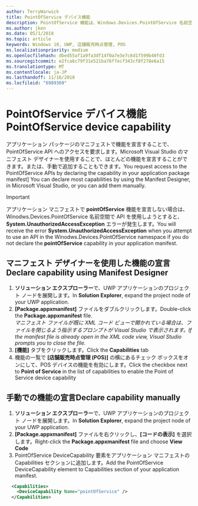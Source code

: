 ```yaml
---
author: TerryWarwick
title: PointOfService デバイス機能
description: PointOfService 機能は、Windows.Devices.PointOfService 名前空間の使用に必要です。
ms.author: jken
ms.date: 05/1/2018
ms.topic: article
keywords: Windows 10, UWP, 店舗販売時点管理, POS
ms.localizationpriority: medium
ms.openlocfilehash: dbed55af1a9fa3df14f0a7e3e7c6d1f599b40fd3
ms.sourcegitcommit: e2fca6c79f31e521ba76f7ecf343cf8f278e6a15
ms.translationtype: MT
ms.contentlocale: ja-JP
ms.lasthandoff: 11/16/2018
ms.locfileid: "6989369"
---
```

# <a name="pointofservice-device-capability"></a><span data-ttu-id="e012e-104">PointOfService デバイス機能</span><span class="sxs-lookup"><span data-stu-id="e012e-104">PointOfService device capability</span></span>
<span data-ttu-id="e012e-105">アプリケーション パッケージのマニフェストで機能を宣言することで、PointOfService API へのアクセスを要求します。Microsoft Visual Studio のマニフェスト デザイナーを使用することで、ほとんどの機能を宣言することができます。または、手動で追加することもできます。</span><span class="sxs-lookup"><span data-stu-id="e012e-105">You request access to the PointOfService APIs by declaring the capability in your application package manifest]  You can declare most capabilities by using the Manifest Designer, in Microsoft Visual Studio, or you can add them manually.</span></span>  

> [!Important]
> <span data-ttu-id="e012e-106">アプリケーション マニフェストで **pointOfService** 機能を宣言しない場合は、Winodws.Devices.PointOfService 名前空間で API を使用しようとすると、**System.UnauthorizedAccessException** エラーが発生します。</span><span class="sxs-lookup"><span data-stu-id="e012e-106">You will receive the error **System.UnauthorizedAccessException** when you attempt to use an API in the Winodws.Devices.PointOfService namespace if you do not declare the **pointOfService** capability in your application manifest.</span></span> 

## <a name="declare-capability-using-manifest-designer"></a><span data-ttu-id="e012e-107">マニフェスト デザイナーを使用した機能の宣言</span><span class="sxs-lookup"><span data-stu-id="e012e-107">Declare capability using Manifest Designer</span></span>

1. <span data-ttu-id="e012e-108">**ソリューション エクスプローラー**で、UWP アプリケーションのプロジェクト ノードを展開します。</span><span class="sxs-lookup"><span data-stu-id="e012e-108">In **Solution Explorer**, expand the project node of your UWP application.</span></span>
2. <span data-ttu-id="e012e-109">**[Package.appxmanifest]** ファイルをダブルクリックします。</span><span class="sxs-lookup"><span data-stu-id="e012e-109">Double-click the **Package.appxmanifest** file.</span></span>  
*<span data-ttu-id="e012e-110">マニフェスト ファイルが既に XML コード ビューで開かれている場合は、ファイルを閉じるよう指示するプロンプトが Visual Studio で表示されます。</span><span class="sxs-lookup"><span data-stu-id="e012e-110">If the manifest file is already open in the XML code view, Visual Studio prompts you to close the file.</span></span>*
3. <span data-ttu-id="e012e-111">**[機能]** タブをクリックします。</span><span class="sxs-lookup"><span data-stu-id="e012e-111">Click the **Capabilities** tab</span></span>
4. <span data-ttu-id="e012e-112">機能の一覧で **[店舗販売時点管理 (POS)]** の横にあるチェック ボックスをオンにして、POS デバイスの機能を有効にします。</span><span class="sxs-lookup"><span data-stu-id="e012e-112">Click the checkbox next to **Point of Service** in the list of capabilities to enable the Point of Service device capability</span></span>


## <a name="declare-capability-manually"></a><span data-ttu-id="e012e-113">手動での機能の宣言</span><span class="sxs-lookup"><span data-stu-id="e012e-113">Declare capability manually</span></span>

1. <span data-ttu-id="e012e-114">**ソリューション エクスプローラー**で、UWP アプリケーションのプロジェクト ノードを展開します。</span><span class="sxs-lookup"><span data-stu-id="e012e-114">In **Solution Explorer**, expand the project node of your UWP application.</span></span>
2. <span data-ttu-id="e012e-115">**[Package.appxmanifest]** ファイルを右クリックし、**[コードの表示]** を選択します。</span><span class="sxs-lookup"><span data-stu-id="e012e-115">Right-click the **Package.appxmanifest** file and choose **View Code**</span></span>
3. <span data-ttu-id="e012e-116">PointOfService DeviceCapability 要素をアプリケーション マニフェストの Capabilities セクションに追加します。</span><span class="sxs-lookup"><span data-stu-id="e012e-116">Add the PointOfService DeviceCapability element to Capabilities section of your application manifest.</span></span>  

```xml
  <Capabilities>
    <DeviceCapability Name="pointOfService" />
  </Capabilities>
   ```
